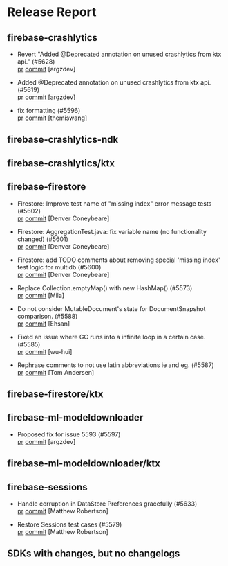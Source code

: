 # Release Report
## firebase-crashlytics
      
* Revert "Added @Deprecated annotation on unused crashlytics from ktx api." (#5628)   
  [pr](https://github.com/firebase/firebase-android-sdk/pull/5628) [commit](https://github.com/firebase/firebase-android-sdk/commit/eb3380eb18c601b7105b7c850dc1c2c5eb73d094)  [argzdev]

* Added @Deprecated annotation on unused crashlytics from ktx api. (#5619)   
  [pr](https://github.com/firebase/firebase-android-sdk/pull/5619) [commit](https://github.com/firebase/firebase-android-sdk/commit/e96465a0928a0ef28f6d6f8a39dea25f8a6440e0)  [argzdev]

* fix formatting (#5596)   
  [pr](https://github.com/firebase/firebase-android-sdk/pull/5596) [commit](https://github.com/firebase/firebase-android-sdk/commit/ac19e5d561d6a7a24a6004746d95f4e08024fdc4)  [themiswang]

## firebase-crashlytics-ndk
      

## firebase-crashlytics/ktx
      

## firebase-firestore
      
* Firestore: Improve test name of "missing index" error message tests (#5602)   
  [pr](https://github.com/firebase/firebase-android-sdk/pull/5602) [commit](https://github.com/firebase/firebase-android-sdk/commit/16a90fa48dcdcc4fc91fb0d6bf469a56bab21f50)  [Denver Coneybeare]

* Firestore: AggregationTest.java: fix variable name (no functionality changed) (#5601)   
  [pr](https://github.com/firebase/firebase-android-sdk/pull/5601) [commit](https://github.com/firebase/firebase-android-sdk/commit/a8310edbeb03f322c117e4805b1272b0257eccf7)  [Denver Coneybeare]

* Firestore: add TODO comments about removing special 'missing index' test logic for multidb (#5600)   
  [pr](https://github.com/firebase/firebase-android-sdk/pull/5600) [commit](https://github.com/firebase/firebase-android-sdk/commit/2f546b2a84d37b7a5edfea7f49e02d2c4cd7be68)  [Denver Coneybeare]

* Replace Collection.emptyMap() with new HashMap() (#5573)   
  [pr](https://github.com/firebase/firebase-android-sdk/pull/5573) [commit](https://github.com/firebase/firebase-android-sdk/commit/3d88f620a93edc7f59946dfd27a5bff66ae1c6b9)  [Mila]

* Do not consider MutableDocument's state for DocumentSnapshot comparison. (#5588)   
  [pr](https://github.com/firebase/firebase-android-sdk/pull/5588) [commit](https://github.com/firebase/firebase-android-sdk/commit/080e1fcd3a3632fd21b49d8cb4076bc0d34d2904)  [Ehsan]

* Fixed an issue where GC runs into a infinite loop in a certain case. (#5585)   
  [pr](https://github.com/firebase/firebase-android-sdk/pull/5585) [commit](https://github.com/firebase/firebase-android-sdk/commit/42a6951b04c25254659231667008c123a29b2dd2)  [wu-hui]

* Rephrase comments to not use latin abbreviations ie and eg. (#5587)   
  [pr](https://github.com/firebase/firebase-android-sdk/pull/5587) [commit](https://github.com/firebase/firebase-android-sdk/commit/dacdc3c5e474a1e2be73c5635625322ea7891a0c)  [Tom Andersen]

## firebase-firestore/ktx
      

## firebase-ml-modeldownloader
      
* Proposed fix for issue 5593 (#5597)   
  [pr](https://github.com/firebase/firebase-android-sdk/pull/5597) [commit](https://github.com/firebase/firebase-android-sdk/commit/ff6cc57b31c42117515577822456def5b59398dd)  [argzdev]

## firebase-ml-modeldownloader/ktx
      

## firebase-sessions
      
* Handle corruption in DataStore Preferences gracefully (#5633)   
  [pr](https://github.com/firebase/firebase-android-sdk/pull/5633) [commit](https://github.com/firebase/firebase-android-sdk/commit/ba067b5fad40ba08fbfc30cb42dfc878bf447152)  [Matthew Robertson]

* Restore Sessions test cases (#5579)   
  [pr](https://github.com/firebase/firebase-android-sdk/pull/5579) [commit](https://github.com/firebase/firebase-android-sdk/commit/31bce698bf098870ce11d0a47cd71056be624dd2)  [Matthew Robertson]


## SDKs with changes, but no changelogs

